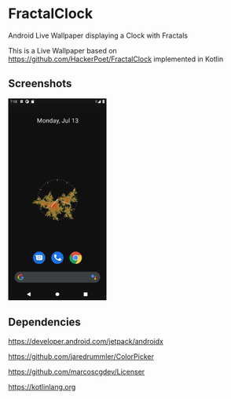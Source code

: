 # FractalClock
Android Live Wallpaper displaying a Clock with Fractals

This is a Live Wallpaper based on https://github.com/HackerPoet/FractalClock implemented in Kotlin
## Screenshots
<img src="/img1.png?raw=true" width="200"/>

## Dependencies
https://developer.android.com/jetpack/androidx

https://github.com/jaredrummler/ColorPicker

https://github.com/marcoscgdev/Licenser

https://kotlinlang.org
